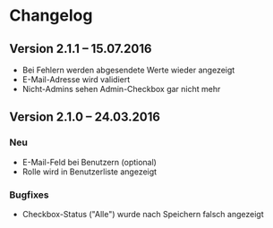 Changelog
=========

Version 2.1.1 – 15.07.2016
--------------------------

* Bei Fehlern werden abgesendete Werte wieder angezeigt
* E-Mail-Adresse wird validiert
* Nicht-Admins sehen Admin-Checkbox gar nicht mehr


Version 2.1.0 – 24.03.2016
--------------------------

### Neu

* E-Mail-Feld bei Benutzern (optional)
* Rolle wird in Benutzerliste angezeigt

### Bugfixes

* Checkbox-Status ("Alle") wurde nach Speichern falsch angezeigt
